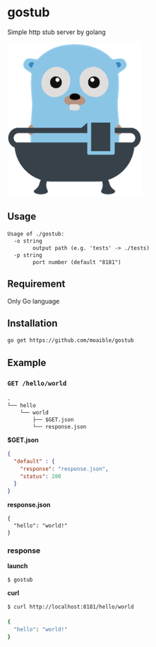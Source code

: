 # gostub

Simple http stub server by golang

![gostub](./gostub.png)

## Usage

```
Usage of ./gostub:
  -o string
    	output path (e.g. 'tests' -> ./tests)
  -p string
    	port number (default "8181")
```

## Requirement

Only Go language

## Installation

```sh
go get https://github.com/moaible/gostub

```

## Example

### `GET /hello/world`

```
.
└── hello
    └── world
        ├── $GET.json
        └── response.json
```

**$GET.json**

```json
{
  "default" : {
    "response": "response.json",
    "status": 200
  }
}
```

**response.json**

```
{
  "hello": "world!"
}
```

### response

**launch**

```
$ gostub
```

**curl**

```sh
$ curl http://localhost:8181/hello/world

{
  "hello": "world!"
}
```
